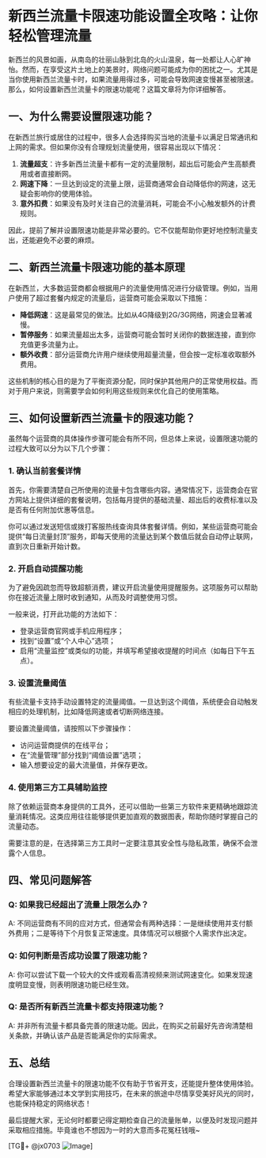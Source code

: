 # 新西兰流量卡限速功能设置全攻略：让你轻松管理流量

新西兰的风景如画，从南岛的壮丽山脉到北岛的火山温泉，每一处都让人心旷神怡。然而，在享受这片土地上的美景时，网络问题可能成为你的困扰之一。尤其是当你使用新西兰流量卡时，如果流量用得过多，可能会导致网速变慢甚至被限速。那么，如何设置新西兰流量卡的限速功能呢？这篇文章将为你详细解答。

## 一、为什么需要设置限速功能？

在新西兰旅行或居住的过程中，很多人会选择购买当地的流量卡以满足日常通讯和上网的需求。但如果你没有合理规划流量使用，很容易出现以下情况：

1. **流量超支**：许多新西兰流量卡都有一定的流量限制，超出后可能会产生高额费用或者直接断网。
2. **网速下降**：一旦达到设定的流量上限，运营商通常会自动降低你的网速，这无疑会影响你的使用体验。
3. **意外扣费**：如果没有及时关注自己的流量消耗，可能会不小心触发额外的计费规则。

因此，提前了解并设置限速功能是非常必要的。它不仅能帮助你更好地控制流量支出，还能避免不必要的麻烦。

## 二、新西兰流量卡限速功能的基本原理

在新西兰，大多数运营商都会根据用户的流量使用情况进行分级管理。例如，当用户使用了超过套餐内规定的流量后，运营商可能会采取以下措施：

- **降低网速**：这是最常见的做法。比如从4G降级到2G/3G网络，网速会显著减慢。
- **暂停服务**：如果流量超出太多，运营商可能会暂时关闭你的数据连接，直到你充值更多流量为止。
- **额外收费**：部分运营商允许用户继续使用超量流量，但会按一定标准收取额外费用。

这些机制的核心目的是为了平衡资源分配，同时保护其他用户的正常使用权益。而对于用户来说，则需要学会如何利用这些规则来优化自己的使用策略。

## 三、如何设置新西兰流量卡的限速功能？

虽然每个运营商的具体操作步骤可能会有所不同，但总体上来说，设置限速功能的过程大致可以分为以下几个步骤：

### 1. 确认当前套餐详情

首先，你需要清楚自己所使用的流量卡包含哪些内容。通常情况下，运营商会在官方网站上提供详细的套餐说明，包括每月提供的基础流量、超出后的收费标准以及是否有任何附加优惠等信息。

你可以通过发送短信或拨打客服热线查询具体套餐详情。例如，某些运营商可能会提供“每日流量封顶”服务，即每天使用的流量达到某个数值后就会自动停止联网，直到次日重新开始计数。

### 2. 开启自动提醒功能

为了避免因疏忽而导致超额消费，建议开启流量使用提醒服务。这项服务可以帮助你在接近流量上限时收到通知，从而及时调整使用习惯。

一般来说，打开此功能的方法如下：
- 登录运营商官网或手机应用程序；
- 找到“设置”或“个人中心”选项；
- 启用“流量监控”或类似的功能，并填写希望接收提醒的时间点（如每日下午五点）。

### 3. 设置流量阈值

有些流量卡支持手动设置特定的流量阈值。一旦达到这个阈值，系统便会自动触发相应的处理机制，比如降低网速或者切断网络连接。

要设置流量阈值，请按照以下步骤操作：
- 访问运营商提供的在线平台；
- 在“流量管理”部分找到“阈值设置”选项；
- 输入想要设定的最大流量值，并保存更改。

### 4. 使用第三方工具辅助监控

除了依赖运营商本身提供的工具外，还可以借助一些第三方软件来更精确地跟踪流量消耗情况。这类应用往往能够提供更加直观的数据图表，帮助你随时掌握自己的流量动态。

需要注意的是，在选择第三方工具时一定要注意其安全性与隐私政策，确保不会泄露个人信息。

## 四、常见问题解答

### Q: 如果我已经超出了流量上限怎么办？
A: 不同运营商有不同的应对方式，但通常会有两种选择：一是继续使用并支付额外费用；二是等待下个月恢复正常速度。具体情况可以根据个人需求作出决定。

### Q: 如何判断是否成功设置了限速功能？
A: 你可以尝试下载一个较大的文件或观看高清视频来测试网速变化。如果发现速度明显变慢，则表明限速功能已经生效。

### Q: 是否所有新西兰流量卡都支持限速功能？
A: 并非所有流量卡都具备完善的限速功能。因此，在购买之前最好先咨询清楚相关条款，并确认该产品是否能满足你的实际需求。

## 五、总结

合理设置新西兰流量卡的限速功能不仅有助于节省开支，还能提升整体使用体验。希望大家能够通过本文学到实用技巧，在未来的旅途中尽情享受美好风光的同时，也能保持稳定的网络状态！

最后提醒大家，无论何时都要记得定期检查自己的流量账单，以便及时发现问题并采取相应措施。毕竟谁也不想因为一时的大意而多花冤枉钱哦~

[TG💪+ @jx0703 ![Image](https://github.com/user-attachments/assets/dbca1d08-cadb-493c-b0ec-ad6f7a83f270)]